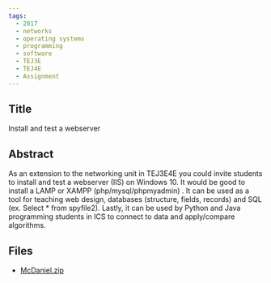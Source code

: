 ```yaml
---
tags:
  - 2017
  - networks
  - operating systems
  - programming
  - software
  - TEJ3E
  - TEJ4E
  - Assignment
---
```

    
## Title

Install and test a webserver

## Abstract

As an extension to the networking unit in TEJ3E4E you could invite students to install and test a webserver (IIS) on Windows 10.   It would be good to install a LAMP or XAMPP (php/mysql/phpmyadmin) .  It can be used as a tool for teaching web design, databases (structure, fields, records) and SQL (ex.  Select * from spyfile2).	Lastly,  it can be used by Python and Java programming students in ICS to connect to data and apply/compare algorithms.

## Files

- [McDaniel.zip](resources/2017/Kiley_McDaniel/McDaniel.zip)
